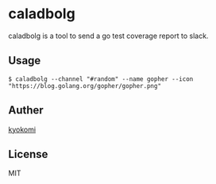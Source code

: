 # caladbolg
caladbolg is a tool to send a go test coverage report to slack.

## Usage

```
$ caladbolg --channel "#random" --name gopher --icon "https://blog.golang.org/gopher/gopher.png"
```

## Auther

[kyokomi](https://github.com/kyokomi)

## License

MIT

